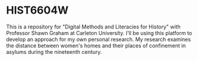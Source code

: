 # HIST6604W
This is a repository for "Digital Methods and Literacies for History" with Professor Shawn Graham at Carleton University. I'll be using this platform to develop an approach for my own personal research. My research examines the distance between women's homes and their places of confinement in asylums during the nineteenth century.
